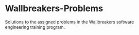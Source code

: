 # Wallbreakers-Problems
Solutions to the assigned problems in the Wallbreakers software engineering training program.

